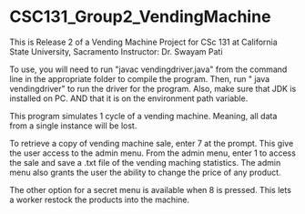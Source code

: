 # CSC131_Group2_VendingMachine
This is Release 2 of a Vending Machine Project for
CSc 131 at California State University, Sacramento
Instructor: Dr. Swayam Pati

To use, you will need to run "javac vendingdriver.java" from the command line in the appropriate folder to compile the program.
Then, run " java vendingdriver" to run the driver for the program. Also, make sure that JDK is installed on PC.
AND that it is on the environment path variable.

This program simulates 1 cycle of a vending machine. Meaning, all data from a single instance will be lost.

To retrieve a copy of vending machine sale, enter 7 at the prompt.
This give the user access to the admin menu.
From the admin menu, enter 1 to access the sale and save a .txt file of the vending maching statistics.
The admin menu also grants the user the ability to change the price of any product.

The other option for a secret menu is available when 8 is pressed. This lets a worker
restock the products into the machine.


